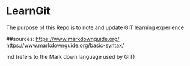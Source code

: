 # LearnGit
The purpose of this Repo is to note and update GIT learning experience

##sources:
https://www.markdownguide.org/
https://www.markdownguide.org/basic-syntax/

md (refers to the Mark down language used by GIT)
